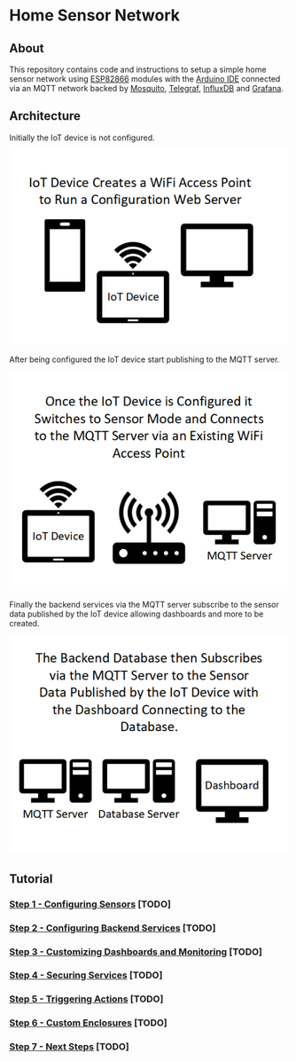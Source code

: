 # Home Sensor Network

## About

This repository contains code and instructions to setup a simple home sensor network using [ESP82866](https://github.com/esp8266/Arduino) modules with the [Arduino IDE](https://www.arduino.cc/en/software) connected via an MQTT network backed by [Mosquito](https://mosquitto.org/), [Telegraf](https://www.influxdata.com/time-series-platform/telegraf/), [InfluxDB](https://www.influxdata.com/products/influxdb/) and [Grafana](https://grafana.com/).

## Architecture

Initially the IoT device is not configured.

![IoT device creates a WiFi access point to run a configuration web server](docs/images/Step_1_Diagram.png)

After being configured the IoT device start publishing to the MQTT server.

![Once the IoT device is configured it switches to sensor mode and connects to the MQTT server via an existing WiFi access point](docs/images/Step_2_Diagram.png)

Finally the backend services via the MQTT server subscribe to the sensor data published by the IoT device allowing dashboards and more to be created.

![The backend database then subscribes via the MQTT server to the sensor data published by the IoT device with the dashboard connected to the database](docs/images/Step_3_Diagram.png)

## Tutorial

### [Step 1 - Configuring Sensors](docs/step_1/index.md) [TODO]

### [Step 2 - Configuring Backend Services](docs/step_2/index.md) [TODO]

### [Step 3 - Customizing Dashboards and Monitoring](docs/step_3/index.md) [TODO]

### [Step 4 - Securing Services](docs/step_4/index.md) [TODO]

### [Step 5 - Triggering Actions](docs/step_5/index.md) [TODO]

### [Step 6 - Custom Enclosures](docs/step_6/index.md) [TODO]

### [Step 7 - Next Steps](docs/step_7/index.md) [TODO]
